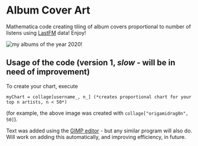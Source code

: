 # Album Cover Art
Mathematica code creating tiling of album covers proportional to number of listens using <a href = "last.fm">LastFM</a> data! Enjoy!

<img src = "https://i.imgur.com/WR1bLCA.png" alt = "my albums of the year 2020!"/>

## Usage of the code (version 1, *slow* - will be in need of improvement)

To create your chart, execute 

```
myChart = collage[username_, n_] (*creates proportional chart for your top n artists, n < 50*)
```
(for example, the above image was created with `collage["origamidrag0n", 50]`).

Text was added using the <a href = "https://www.gimp.org/">GIMP editor</a> - but any similar program will also do. Will work on adding this automatically, and improving efficiency, in future.

